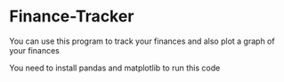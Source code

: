 # Finance-Tracker
You can use this program to track your finances and also plot a graph of your finances

You need to install pandas and matplotlib to run this code
